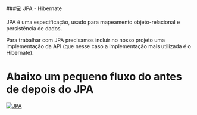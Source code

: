 ###💻 JPA - Hibernate

JPA é uma especificação, usado para mapeamento objeto-relacional e persistência de dados.

Para trabalhar com JPA precisamos incluir no nosso projeto uma implementação da API (que nesse caso a implementação mais utilizada é o Hibernate).


# Abaixo um pequeno fluxo do antes de depois do JPA


[![JPA](JPA "JPA")](https://i.imgur.com/81rNRyA.png "JPA")
